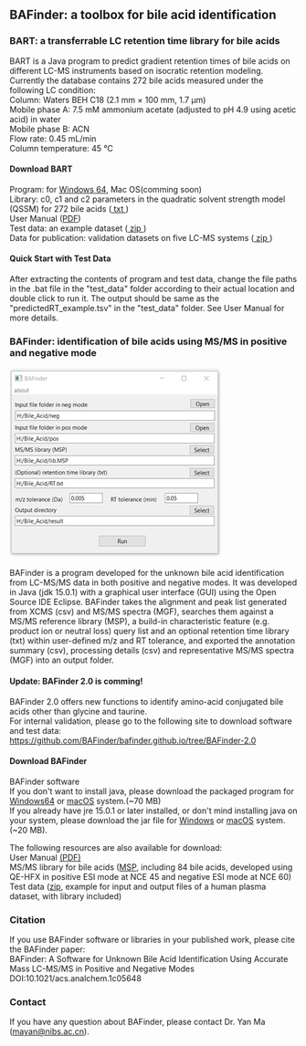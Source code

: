## BAFinder: a toolbox for bile acid identification


### BART: a transferrable LC retention time library for bile acids
BART is a Java program to predict gradient retention times of bile acids on different LC-MS instruments based on isocratic retention modeling. <br> 
Currently the database contains 272 bile acids measured under the following LC condition:<br> 
Column: Waters BEH C18 (2.1 mm × 100 mm, 1.7 µm)<br> 
Mobile phase A: 7.5 mM ammonium acetate (adjusted to pH 4.9 using acetic acid) in water<br> 
Mobile phase B: ACN<br> 
Flow rate: 0.45 mL/min<br> 
Column temperature: 45 ℃<br> 

#### Download BART
Program: for <a href="https://github.com/BAFinder/bafinder.github.io/tree/BART/software/BART_windows64.zip" download>Windows 64</a>, Mac OS(comming soon)<br> 
Library: c0, c1 and c2 parameters in the quadratic solvent strength model (QSSM) for 272 bile acids (<a href="https://github.com/BAFinder/bafinder.github.io/tree/BART/lib/BA_c0_c1_c2_lib.txt" download> txt </a> ) <br>
User Manual (<a href="https://github.com/BAFinder/bafinder.github.io/tree/BART/doc/BART User Manual.pdf" download>PDF</a>)<br> 
Test data: an example dataset (<a href="https://github.com/BAFinder/bafinder.github.io/tree/BART/data/test_data.zip" download> zip </a> ) <br>
Data for publication: validation datasets on five LC-MS systems (<a href="https://github.com/BAFinder/bafinder.github.io/tree/BART/data/data_for_publication.zip" download> zip </a> ) <br>

#### Quick Start with Test Data
After extracting the contents of program and test data, change the file paths in the .bat file in the "test_data" folder according to their actual location and double click to run it. The output should be same as the "predictedRT_example.tsv" in the "test_data" folder. See User Manual for more details.



### BAFinder: identification of bile acids using MS/MS in positive and negative mode
![BAFinder GUI](./doc/assets/BAFinder.png)

BAFinder is a program developed for the unknown bile acid identification from LC-MS/MS data in both positive and negative modes. It was developed in Java (jdk 15.0.1) with a graphical user interface (GUI) using the Open Source IDE Eclipse. BAFinder takes the alignment and peak list generated from XCMS (csv) and MS/MS spectra (MGF), searches them against a MS/MS reference library (MSP), a build-in characteristic feature (e.g. product ion or neutral loss) query list and an optional retention time library (txt) within user-defined m/z and RT tolerance, and exported the annotation summary (csv), processing details (csv) and representative MS/MS spectra (MGF) into an output folder.
#### Update: BAFinder 2.0 is comming!
BAFinder 2.0 offers new functions to identify amino-acid conjugated bile acids other than glycine and taurine. <br> 
For internal validation, please go to the following site to download software and test data:<br> 
https://github.com/BAFinder/bafinder.github.io/tree/BAFinder-2.0 <br> 

#### Download BAFinder

BAFinder software<br> 
If you don't want to install java, please download the packaged program for <a href="./software/BAFinder_windows64.zip" download>Windows64</a> or <a href="./software/BAFinder_macosx.zip" download>macOS</a> system.(~70 MB) <br> 
If you already have jre 15.0.1 or later installed, or don't mind installing java on your system, please download the jar file for <a href="./software/BAFinder_win.jar" download>Windows</a> or <a href="./software/BAFinder_macosx.jar" download>macOS</a> system. (~20 MB).

The following resources are also available for download:<br> 
User Manual <a href="./doc/assets/BAFinder User Manual v1.0.pdf" download>(PDF)</a> <br> 
MS/MS library for bile acids (<a href="./data/MSMS_library.msp" download>MSP</a>, including 84 bile acids, developed using QE-HFX in positive ESI mode at NCE 45 and negative ESI mode at NCE 60)<br> 
Test data (<a href="./data/Test data.zip" download>zip</a>, example for input and output files of a human plasma dataset, with library included)



### Citation

If you use BAFinder software or libraries in your published work, please cite the BAFinder paper:<br> 
BAFinder: A Software for Unknown Bile Acid Identification Using Accurate Mass LC-MS/MS in Positive and Negative Modes<br> 
DOI:10.1021/acs.analchem.1c05648

### Contact

If you have any question about BAFinder, please contact Dr. Yan Ma (mayan@nibs.ac.cn).





